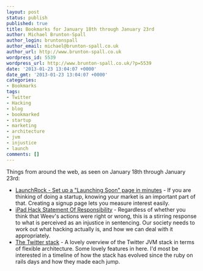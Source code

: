 ```yaml
---
layout: post
status: publish
published: true
title: Bookmarks for January 18th through January 23rd
author: Michael Brunton-Spall
author_login: bruntonspall
author_email: michael@brunton-spall.co.uk
author_url: http://www.brunton-spall.co.uk
wordpress_id: 5539
wordpress_url: http://www.brunton-spall.co.uk/?p=5539
date: '2013-01-23 13:04:07 +0000'
date_gmt: '2013-01-23 13:04:07 +0000'
categories:
- Bookmarks
tags:
- Twitter
- Hacking
- blog
- bookmarked
- startup
- marketing
- architecture
- jvm
- injustice
- launch
comments: []
---
```

<p>Things from around the web, as seen on January 18th through January 23rd:</p>
<ul>
<li><a href="http://launchrock.com/">LaunchRock - Set up a "Launching Soon" page in minutes</a> - If you are thinking of doing a startup, knowing your market is an important part of that.  Creating a signup page lets you measure interest easily.</li>
<li><a href="http://techcrunch.com/2013/01/21/ipad-hack-statement-of-responsibility/">iPad Hack Statement Of Responsibility</a> - Regardless of whether you think that Weev&#039;s actions were right or wrong, this is a stirring response to what is perceived as an injustice in sentencing.  Our society needs to work out what hacking actually is, and how we can deal with it appropriately.</li>
<li><a href="http://blog.oskarsson.nu/post/40196324612/the-twitter-stack">The Twitter stack</a> - A lovely overview of the Twitter JVM stack in terms of flexible architecture.  Some lovely features in here.  I&#039;d most be interested in a timeline of how the stack has evolved since the ruby on rails days and how they made each jump.</li>
</ul>
